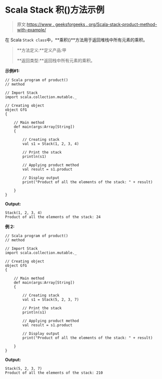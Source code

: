 # Scala Stack 积()方法示例

> 原文:[https://www . geeksforgeeks . org/Scala-stack-product-method-with-example/](https://www.geeksforgeeks.org/scala-stack-product-method-with-example/)

在 Scala `Stack class`中，**乘积()**方法用于返回堆栈中所有元素的乘积。

> **方法定义:**定义产品:甲
> 
> **返回类型:**返回栈中所有元素的乘积。

**示例#1:**

```
// Scala program of product() 
// method 

// Import Stack 
import scala.collection.mutable._

// Creating object 
object GfG 
{ 

    // Main method 
    def main(args:Array[String]) 
    { 

        // Creating stack
        val s1 = Stack(1, 2, 3, 4) 

        // Print the stack 
        println(s1) 

        // Applying product method  
        val result = s1.product

        // Display output 
        print("Product of all the elements of the stack: " + result) 

    } 
} 
```

**Output:**

```
Stack(1, 2, 3, 4)
Product of all the elements of the stack: 24

```

**例 2:**

```
// Scala program of product() 
// method 

// Import Stack 
import scala.collection.mutable._

// Creating object 
object GfG 
{ 

    // Main method 
    def main(args:Array[String]) 
    { 

        // Creating stack
        val s1 = Stack(5, 2, 3, 7) 

        // Print the stack 
        println(s1) 

        // Applying product method  
        val result = s1.product

        // Display output 
        print("Product of all the elements of the stack: " + result) 

    } 
} 
```

**Output:**

```
Stack(5, 2, 3, 7)
Product of all the elements of the stack: 210

```